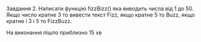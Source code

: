 
Завдання 2. Написати функцію fizzBizz() яка виводить числа від 1 до 50. Якщо число кратне 3 то вивести текст Fizz, якщо кратне 5 то Buzz, якщо кратне і 3 і 5 то FizzBuzz.

На виконання пішло приблизно 15 хв